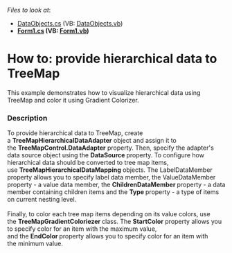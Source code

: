 <!-- default file list -->
*Files to look at*:

* [DataObjects.cs](./CS/HierarchicalDataAdapterSample/DataObjects.cs) (VB: [DataObjects.vb](./VB/HierarchicalDataAdapterSample/DataObjects.vb))
* **[Form1.cs](./CS/HierarchicalDataAdapterSample/Form1.cs) (VB: [Form1.vb](./VB/HierarchicalDataAdapterSample/Form1.vb))**
<!-- default file list end -->
# How to: provide hierarchical data to TreeMap


This example demonstrates how to visualize hierarchical data using TreeMap and color it using Gradient Colorizer.


<h3>Description</h3>

<p>To provide hierarchical data to TreeMap, create a&nbsp;<strong>TreeMapHierarchicalDataAdapter</strong>&nbsp;object and assign it to the&nbsp;<strong>TreeMapControl.DataAdapter</strong>&nbsp;property. Then, specify the adapter's data source object using the&nbsp;<strong>DataSource&nbsp;</strong>property. To configure how hierarchical data should be converted to tree map items, use&nbsp;<strong>TreeMapHierarchicalDataMapping</strong>&nbsp;objects. The LabelDataMember property allows you to specify label data member, the ValueDataMember property -&nbsp;a value data member, the&nbsp;<strong>ChildrenDataMember&nbsp;</strong>property&nbsp;-&nbsp;a data member containing children items and the&nbsp;<strong>Type&nbsp;</strong>property - a type of items on current nesting level.<br><br>Finally, to color each tree map items depending on its value&nbsp;colors, use the&nbsp;<strong>TreeMapGradientColoriezer&nbsp;</strong>class. The&nbsp;<strong>StartColor</strong>&nbsp;property allows you to specify color for an item with the maximum value, and&nbsp;the&nbsp;<strong>EndColor&nbsp;</strong>property&nbsp;allows you to specify color for an item with the&nbsp;minimum&nbsp;value.</p>

<br/>


